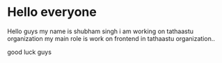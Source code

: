# Hello everyone 
<p>Hello guys my name is shubham singh
i am working on tathaastu organization
my main role is work on frontend  in tathaastu organization..

good luck guys</p>